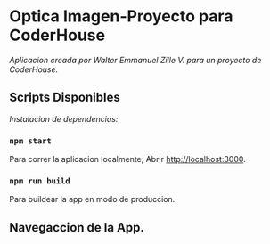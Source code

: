 # Optica Imagen-Proyecto para CoderHouse

_Aplicacion creada por Walter Emmanuel Zille V. para un proyecto de CoderHouse._

##  Scripts Disponibles 
_Instalacion de dependencias:_

### `npm start`

Para correr la aplicacion localmente;
Abrir [http://localhost:3000](http://localhost:3000).

### `npm run build`

Para buildear la app en modo de produccion.


## Navegaccion de la App.
